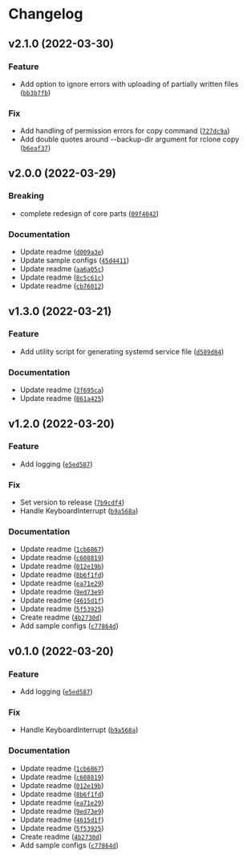 # Changelog

<!--next-version-placeholder-->

## v2.1.0 (2022-03-30)
### Feature
* Add option to ignore errors with uploading of partially written files ([`bb3b7fb`](https://github.com/ark-key/backup-witch/commit/bb3b7fbdbb44a8698cb10241e7f58fab6463deba))

### Fix
* Add handling of permission errors for copy command ([`727dc9a`](https://github.com/ark-key/backup-witch/commit/727dc9a26745b6d1809f68bb5e0392a348f81e2e))
* Add double quotes around --backup-dir argument for rclone copy ([`b6eaf37`](https://github.com/ark-key/backup-witch/commit/b6eaf37e80daf7ecc91fee63440967f15fabcf25))

## v2.0.0 (2022-03-29)
### Breaking
* complete redesign of core parts ([`09f4042`](https://github.com/ark-key/backup-witch/commit/09f404297987f9c8362cbd7232245a61cc5419df))

### Documentation
* Update readme ([`d009a3e`](https://github.com/ark-key/backup-witch/commit/d009a3e591c4c8d3383bb8b36ca131b6c57af395))
* Update sample configs ([`45d4411`](https://github.com/ark-key/backup-witch/commit/45d4411a7333a18dc3e591e4127c32a9a38129f4))
* Update readme ([`aa6a05c`](https://github.com/ark-key/backup-witch/commit/aa6a05c2fa9614b078b9e3ca5a1b9a2edb58c366))
* Update readme ([`8c5c61c`](https://github.com/ark-key/backup-witch/commit/8c5c61c3c746069b0defbf02458783e2a90e9a59))
* Update readme ([`cb76012`](https://github.com/ark-key/backup-witch/commit/cb760123cf6fc2211daeea1dd0fa6b575bf600d6))

## v1.3.0 (2022-03-21)
### Feature
* Add utility script for generating systemd service file ([`d589d84`](https://github.com/ark-key/backup-witch/commit/d589d84cc1e52e9314a9b76f9588ea5da9ace0c4))

### Documentation
* Update readme ([`3f695ca`](https://github.com/ark-key/backup-witch/commit/3f695cae497762fe6220e82b14423c4f7bccfe09))
* Update readme ([`861a425`](https://github.com/ark-key/backup-witch/commit/861a42573a3e08447f5bc54368c02d49df3ed16a))

## v1.2.0 (2022-03-20)
### Feature
* Add logging ([`e5ed587`](https://github.com/ark-key/backup-witch/commit/e5ed58726675e5fb62859b6445062d06e738415f))

### Fix
* Set version to release ([`7b9cdf4`](https://github.com/ark-key/backup-witch/commit/7b9cdf4628439b7943978aa7f933860918c7d12f))
* Handle KeyboardInterrupt ([`b9a568a`](https://github.com/ark-key/backup-witch/commit/b9a568a9d3b7fd049d7d82a671f033a4139f4f9b))

### Documentation
* Update readme ([`1cb6867`](https://github.com/ark-key/backup-witch/commit/1cb6867f7d2894957c35ea4ec1c4b7dfc0d30ef5))
* Update readme ([`c608819`](https://github.com/ark-key/backup-witch/commit/c6088191e494914d317447ab7d205fd79d2b5895))
* Update readme ([`012e19b`](https://github.com/ark-key/backup-witch/commit/012e19b90a3f7cd5a69ff4eb2eb1d1fe5d1b56ef))
* Update readme ([`8b6f1fd`](https://github.com/ark-key/backup-witch/commit/8b6f1fdf06f2fba7bca50c4bebcd360bbed19118))
* Update readme ([`ea71e29`](https://github.com/ark-key/backup-witch/commit/ea71e2945f7c1e3d8c81669d239e6a6cb5560889))
* Update readme ([`9ed73e9`](https://github.com/ark-key/backup-witch/commit/9ed73e9052e3a30c96683599ef72d64134d22a11))
* Update readme ([`4615d1f`](https://github.com/ark-key/backup-witch/commit/4615d1f4c92d6514eebc1ec01b50a921ae8ec2e7))
* Update readme ([`5f53925`](https://github.com/ark-key/backup-witch/commit/5f53925a55a9fb204f0b030cfe65447dc27a9a28))
* Create readme ([`4b2730d`](https://github.com/ark-key/backup-witch/commit/4b2730d9aef6fbc5c8947428f940f6728d22a615))
* Add sample configs ([`c77864d`](https://github.com/ark-key/backup-witch/commit/c77864d6b690ea22013528bc873c559e54eb9eb8))

## v0.1.0 (2022-03-20)
### Feature
* Add logging ([`e5ed587`](https://github.com/ark-key/backup-witch/commit/e5ed58726675e5fb62859b6445062d06e738415f))

### Fix
* Handle KeyboardInterrupt ([`b9a568a`](https://github.com/ark-key/backup-witch/commit/b9a568a9d3b7fd049d7d82a671f033a4139f4f9b))

### Documentation
* Update readme ([`1cb6867`](https://github.com/ark-key/backup-witch/commit/1cb6867f7d2894957c35ea4ec1c4b7dfc0d30ef5))
* Update readme ([`c608819`](https://github.com/ark-key/backup-witch/commit/c6088191e494914d317447ab7d205fd79d2b5895))
* Update readme ([`012e19b`](https://github.com/ark-key/backup-witch/commit/012e19b90a3f7cd5a69ff4eb2eb1d1fe5d1b56ef))
* Update readme ([`8b6f1fd`](https://github.com/ark-key/backup-witch/commit/8b6f1fdf06f2fba7bca50c4bebcd360bbed19118))
* Update readme ([`ea71e29`](https://github.com/ark-key/backup-witch/commit/ea71e2945f7c1e3d8c81669d239e6a6cb5560889))
* Update readme ([`9ed73e9`](https://github.com/ark-key/backup-witch/commit/9ed73e9052e3a30c96683599ef72d64134d22a11))
* Update readme ([`4615d1f`](https://github.com/ark-key/backup-witch/commit/4615d1f4c92d6514eebc1ec01b50a921ae8ec2e7))
* Update readme ([`5f53925`](https://github.com/ark-key/backup-witch/commit/5f53925a55a9fb204f0b030cfe65447dc27a9a28))
* Create readme ([`4b2730d`](https://github.com/ark-key/backup-witch/commit/4b2730d9aef6fbc5c8947428f940f6728d22a615))
* Add sample configs ([`c77864d`](https://github.com/ark-key/backup-witch/commit/c77864d6b690ea22013528bc873c559e54eb9eb8))

